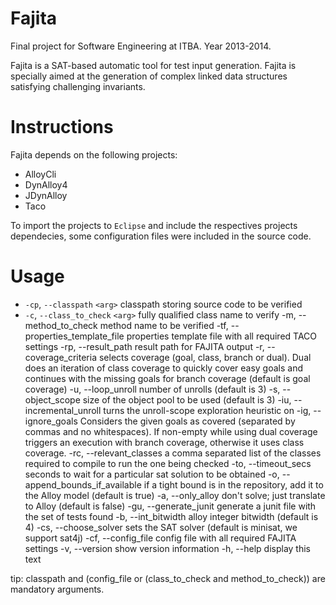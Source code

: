 Fajita
========

Final project for Software Engineering at ITBA. Year 2013-2014.

Fajita is a SAT-based automatic tool for test input generation. Fajita is specially aimed at the generation of complex linked data structures satisfying challenging invariants. 

Instructions
=============

Fajita depends on the following projects:

* AlloyCli
* DynAlloy4
* JDynAlloy
* Taco

To import the projects to `Eclipse` and include the respectives projects dependecies, some configuration files were included in the source code.

Usage
=======

* `-cp`, `--classpath` `<arg>`               classpath storing source code to be verified
* `-c`, `--class_to_check` `<arg>`           fully qualified class name to verify
  -m, --method_to_check <arg>              method name to be verified
  -tf, --properties_template_file <arg>    properties template file with all
                                           required TACO settings
  -rp, --result_path <arg>                 result path for FAJITA output
  -r, --coverage_criteria <arg>            selects coverage (goal, class,
                                           branch or dual).
                                           Dual does an iteration of class
                                           coverage to quickly cover easy goals
                                           and continues with the missing goals
                                           for branch coverage (default is goal
                                           coverage)
  -u, --loop_unroll <arg>                  number of unrolls (default is 3)
  -s, --object_scope <arg>                 size of the object pool to be used
                                           (default is 3)
  -iu, --incremental_unroll                turns the unroll-scope exploration
                                           heuristic on
  -ig, --ignore_goals <arg>                Considers the given goals as covered
                                           (separated by commas and no
                                           whitespaces). If non-empty while
                                           using dual coverage triggers an
                                           execution with branch coverage,
                                           otherwise it uses class coverage.
  -rc, --relevant_classes <arg>            a comma separated list of the
                                           classes required to compile to run
                                           the one being checked
  -to, --timeout_secs <arg>                seconds to wait for a particular sat
                                           solution to be obtained
  -o, --append_bounds_if_available <arg>   if a tight bound is in the
                                           repository, add it to the Alloy
                                           model (default is true)
  -a, --only_alloy                         don't solve; just translate to Alloy
                                           (default is false)
  -gu, --generate_junit <arg>              generate a junit file with the set
                                           of tests found
  -b, --int_bitwidth <arg>                 alloy integer bitwidth (default is
                                           4)
  -cs, --choose_solver <arg>               sets the SAT solver (default is
                                           minisat, we support sat4j)
  -cf, --config_file <arg>                 config file with all required FAJITA
                                           settings
  -v, --version                            show version information
  -h, --help                               display this text

tip: classpath and (config_file or (class_to_check and method_to_check)) are
mandatory arguments.
